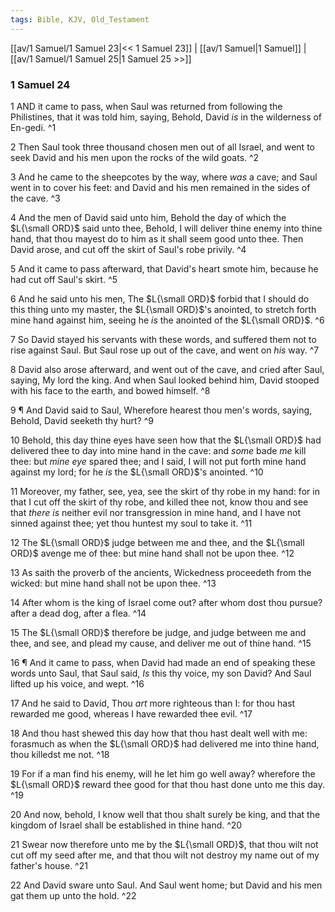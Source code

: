 ```yaml
---
tags: Bible, KJV, Old_Testament
---
```


[[av/1 Samuel/1 Samuel 23|<< 1 Samuel 23]] | [[av/1 Samuel|1 Samuel]] | [[av/1 Samuel/1 Samuel 25|1 Samuel 25 >>]]

### 1 Samuel 24

1 AND it came to pass, when Saul was returned from following the Philistines, that it was told him, saying, Behold, David _is_ in the wilderness of En-gedi. ^1

2 Then Saul took three thousand chosen men out of all Israel, and went to seek David and his men upon the rocks of the wild goats. ^2

3 And he came to the sheepcotes by the way, where _was_ a cave; and Saul went in to cover his feet: and David and his men remained in the sides of the cave. ^3

4 And the men of David said unto him, Behold the day of which the $L{\small ORD}$ said unto thee, Behold, I will deliver thine enemy into thine hand, that thou mayest do to him as it shall seem good unto thee. Then David arose, and cut off the skirt of Saul's robe privily. ^4

5 And it came to pass afterward, that David's heart smote him, because he had cut off Saul's skirt. ^5

6 And he said unto his men, The $L{\small ORD}$ forbid that I should do this thing unto my master, the $L{\small ORD}$'s anointed, to stretch forth mine hand against him, seeing he _is_ the anointed of the $L{\small ORD}$. ^6

7 So David stayed his servants with these words, and suffered them not to rise against Saul. But Saul rose up out of the cave, and went on _his_ way. ^7

8 David also arose afterward, and went out of the cave, and cried after Saul, saying, My lord the king. And when Saul looked behind him, David stooped with his face to the earth, and bowed himself. ^8

9 ¶ And David said to Saul, Wherefore hearest thou men's words, saying, Behold, David seeketh thy hurt? ^9

10 Behold, this day thine eyes have seen how that the $L{\small ORD}$ had delivered thee to day into mine hand in the cave: and _some_ bade _me_ kill thee: but _mine_ _eye_ spared thee; and I said, I will not put forth mine hand against my lord; for he _is_ the $L{\small ORD}$'s anointed. ^10

11 Moreover, my father, see, yea, see the skirt of thy robe in my hand: for in that I cut off the skirt of thy robe, and killed thee not, know thou and see that _there_ _is_ neither evil nor transgression in mine hand, and I have not sinned against thee; yet thou huntest my soul to take it. ^11

12 The $L{\small ORD}$ judge between me and thee, and the $L{\small ORD}$ avenge me of thee: but mine hand shall not be upon thee. ^12

13 As saith the proverb of the ancients, Wickedness proceedeth from the wicked: but mine hand shall not be upon thee. ^13

14 After whom is the king of Israel come out? after whom dost thou pursue? after a dead dog, after a flea. ^14

15 The $L{\small ORD}$ therefore be judge, and judge between me and thee, and see, and plead my cause, and deliver me out of thine hand. ^15

16 ¶ And it came to pass, when David had made an end of speaking these words unto Saul, that Saul said, _Is_ this thy voice, my son David? And Saul lifted up his voice, and wept. ^16

17 And he said to David, Thou _art_ more righteous than I: for thou hast rewarded me good, whereas I have rewarded thee evil. ^17

18 And thou hast shewed this day how that thou hast dealt well with me: forasmuch as when the $L{\small ORD}$ had delivered me into thine hand, thou killedst me not. ^18

19 For if a man find his enemy, will he let him go well away? wherefore the $L{\small ORD}$ reward thee good for that thou hast done unto me this day. ^19

20 And now, behold, I know well that thou shalt surely be king, and that the kingdom of Israel shall be established in thine hand. ^20

21 Swear now therefore unto me by the $L{\small ORD}$, that thou wilt not cut off my seed after me, and that thou wilt not destroy my name out of my father's house. ^21

22 And David sware unto Saul. And Saul went home; but David and his men gat them up unto the hold. ^22
